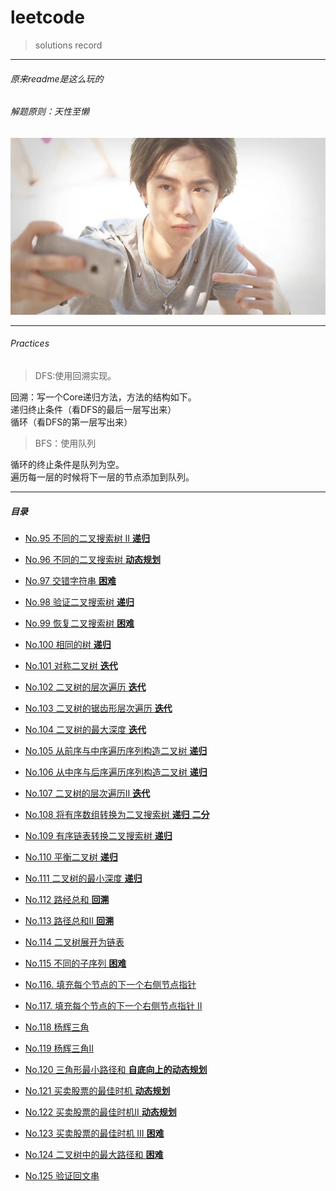 # leetcode
> solutions record

---
###### 原来readme是这么玩的
###### 解题原则：天性至懒
![yibo.jpeg](./pics/yibo.jpeg)

---
###### Practices

> DFS:使用回溯实现。  

回溯：写一个Core递归方法，方法的结构如下。   
递归终止条件（看DFS的最后一层写出来）  
循环（看DFS的第一层写出来）
>BFS：使用队列  

循环的终止条件是队列为空。  
遍历每一层的时候将下一层的节点添加到队列。 

---
##### 目录

- [No.95 不同的二叉搜索树 II **递归**](./solutions/solutions91-95.md)

- [No.96 不同的二叉搜索树 **动态规划**](./solutions/solutions96-100.md)

- [No.97 交错字符串 **困难**](./solutions/solutions96-100.md)

- [No.98 验证二叉搜索树 **递归**](./solutions/solutions96-100.md)

- [No.99 恢复二叉搜索树 **困难**](./solutions/solutions96-100.md)

- [No.100 相同的树 **递归**](./solutions/solutions96-100.md)

- [No.101 对称二叉树 **迭代**](./solutions/solutions101-105.md)

- [No.102 二叉树的层次遍历 **迭代**](./solutions/solutions101-105.md)

- [No.103 二叉树的锯齿形层次遍历 **迭代**](./solutions/solutions101-105.md)

- [No.104 二叉树的最大深度 **迭代**](./solutions/solutions101-105.md)

- [No.105 从前序与中序遍历序列构造二叉树 **递归**](./solutions/solutions101-105.md)

- [No.106 从中序与后序遍历序列构造二叉树 **递归**](./solutions/solutions106-110.md)

- [No.107 二叉树的层次遍历Ⅱ **迭代**](./solutions/solutions106-110.md)

- [No.108 将有序数组转换为二叉搜索树 **递归** **二分**](./solutions/solutions106-110.md)

- [No.109 有序链表转换二叉搜索树 **递归**](./solutions/solutions106-110.md)

- [No.110 平衡二叉树 **递归**](./solutions/solutions106-110.md)

- [No.111 二叉树的最小深度 **递归**](./solutions/solutions111-115.md)

- [No.112 路经总和 **回溯**](./solutions/solutions111-115.md)

- [No.113 路径总和Ⅱ  **回溯**](./solutions/solutions111-115.md)  

- [No.114 二叉树展开为链表](./solutions/solutions111-115.md)

- [No.115 不同的子序列 **困难**](./solutions/solutions111-115.md)

- [No.116. 填充每个节点的下一个右侧节点指针](./solutions/solutions116-120.md)

- [No.117. 填充每个节点的下一个右侧节点指针 II](./solutions/solutions116-120.md)

- [No.118 杨辉三角](./solutions/solutions116-120.md)

- [No.119 杨辉三角Ⅱ](./solutions/solutions116-120.md)

- [No.120 三角形最小路径和 **自底向上的动态规划**](./solutions/solutions116-120.md)

- [No.121 买卖股票的最佳时机  **动态规划**](./solutions/solutions121-125.md)

- [No.122 买卖股票的最佳时机Ⅱ **动态规划**](./solutions/solutions121-125.md)

- [No.123 买卖股票的最佳时机 III **困难**](./solutions/solutions121-125.md)

- [No.124 二叉树中的最大路径和 **困难**](./solutions/solutions121-125.md)

- [No.125 验证回文串](./solutions/solutions121-125.md)
